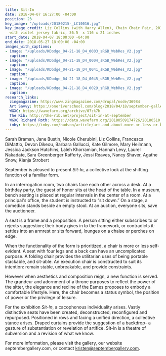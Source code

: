```yaml
---
title: Sit-In
date: 2018-04-07 16:27:00 -04:00
position: 23
key_image: "/uploads/20180215-_LC10016.jpg"
key_image_credit: Liz Collins (with Harry Allen), Chain Chair Pair, 2017, steel frame
  with violet jersey fabric, 36.5  x 116 x 21 inches
start_date: 2018-04-07 18:00:00 -04:00
end_date: 2018-05-27 18:00:00 -04:00
images_with_captions:
- image: "/uploads/KDodge_04-21-18_D4_0003_sRGB_WebRes_V2.jpg"
  caption: 
- image: "/uploads/KDodge_04-21-18_D4_0004_sRGB_WebRes_V2.jpg"
  caption: 
- image: "/uploads/KDodge_04-21-18_D4_0041_sRGB_WebRes_V2.jpg"
  caption: 
- image: "/uploads/KDodge_04-21-18_D4_0045_sRGB_WebRes_V2.jpg"
  caption: 
- image: "/uploads/KDodge_04-21-18_D4_0029_sRGB_WebRes_V2.jpg"
  caption: 
research_links:
  zingmagazine: http://www.zingmagazine.com/drupal/node/36984
  Art Savvy: https://oneriverschool.com/blog/2018/04/18/september-gallery-sit-in-organized-by-kristen-dodge/
  WGXC: https://wavefarm.org/archive/07zk7h
  The Rib: http://the-rib.net/project/sit-in-at-september
  WGXC Richard Roth: https://data.wavefarm.org/20180509174726/20180510_thepassage.mp3
  imby: https://imby.com/hudson/article/art-and-about-more-or-less-or-both/
---
```


Sarah Braman, Jane Bustin, Nicole Cherubini, Liz Collins, Francesca DiMattio, Devon Dikeou, Barbara Gallucci, Kate Gilmore, Mary Heilmann, Jessica Jackson Hutchins, Laleh Khorramian, Hannah Levy, Laurel Nakadate, Sara Greenberger Rafferty, Jessi Reaves, Nancy Shaver, Agathe Snow, Kianja Strobert

September is pleased to present *Sit-In*, a collective look at the shifting function of a familiar form. 

In an interrogation room, two chairs face each other across a desk. At a birthday party, the guest of honor sits at the head of the table. In a museum, bench seating is placed at regular intervals in the center of a room. At a principal's office, the student is instructed to “sit down.” On a stage, a comedian stands beside an empty stool. At an auction, everyone sits, save the auctioneer. 

A seat is a frame and a proposition. A person sitting either subscribes to or rejects suggestion; their body gives in to the framework, or contradicts it- settles into an armrest or sits forward, lounges on a chaise or perches on edge. 

When the functionality of the form is prioritized, a chair is more or less self-evident. A seat with four legs and a back can have an uncomplicated purpose. A folding chair provides the utilitarian uses of being portable stackable, and sit-able. An execution chair is constructed to suit its intention: remain stable, unbreakable, and provide constraints. 

However when aesthetics and composition reign, a new function is served. The grandeur and adornment of a throne purposes to reflect the power of the sitter, the elegance and recline of the Eames proposes to embody a comfortable lifestyle. Here, the chair becomes a status symbol, the position of power or the privilege of leisure. 

For the exhibition *Sit-In*, a cacophonous individuality arises. Vastly distinctive seats have been created, deconstructed, reconfigured and repurposed. Positioned in rows and facing a unified direction, a collective stance arises. Draped curtains provide the suggestion of a backdrop- a gesture of substantiation or revelation of artifice. Sit-in is a theatre of subversion and a revision of what we know. 

For more information, please visit the gallery, our website septembergallery.com, or contact kristen@septembergallery.com. 
